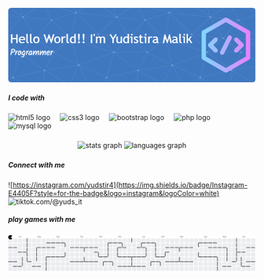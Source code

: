 ![Yudistira](img/github-header-image.png)



<h5 align="left">I code with</h5>

###

<div align="left">
  <img src="https://cdn.jsdelivr.net/gh/devicons/devicon/icons/html5/html5-original.svg" height="40" alt="html5 logo"  />
  <img width="12" />
  <img src="https://cdn.jsdelivr.net/gh/devicons/devicon/icons/css3/css3-original.svg" height="40" alt="css3 logo"  />
  <img width="12" />
  <img src="https://cdn.jsdelivr.net/gh/devicons/devicon/icons/bootstrap/bootstrap-original.svg" height="40" alt="bootstrap logo"  />
  <img width="12" />
  <img src="https://cdn.jsdelivr.net/gh/devicons/devicon/icons/php/php-original.svg" height="40" alt="php logo"  />
  <img width="12" />
  <img src="https://cdn.jsdelivr.net/gh/devicons/devicon/icons/mysql/mysql-original.svg" height="40" alt="mysql logo"  />
</div>

###

<div align="center">
  <img src="https://github-readme-stats.vercel.app/api?username=yudistiramalik&hide_title=false&hide_rank=false&show_icons=true&include_all_commits=true&count_private=true&disable_animations=false&theme=dracula&locale=en&hide_border=false&order=1" height="150" alt="stats graph"  />
  <img src="https://github-readme-stats.vercel.app/api/top-langs?username=yudistiramalik&locale=en&hide_title=false&layout=compact&card_width=320&langs_count=5&theme=dracula&hide_border=false&order=2" height="150" alt="languages graph"  />
</div>

###

<picture>
  <source media="(prefers-color-scheme: dark)" srcset="https://raw.githubusercontent.com/yudistiramalik/yudistiramalik/output/pacman-contribution-graph-dark.svg">
  <source media="(prefers-color-scheme: light)" srcset="https://raw.githubusercontent.com/yudistiramalik/yudistiramalik/output/pacman-contribution-graph.svg">

##### Connect with me
![https://instagram.com/yudstir4](https://img.shields.io/badge/Instagram-E4405F?style=for-the-badge&logo=instagram&logoColor=white)
![tiktok.com/@yuds_it](https://img.shields.io/badge/TikTok-000000?style=for-the-badge&logo=tiktok&logoColor=white)

  <h5 align="left">play games with me</h5>

  <img alt="pacman contribution graph" src="https://raw.githubusercontent.com/yudistiramalik/yudistiramalik/output/pacman-contribution-graph.svg">
</picture>




<!--
**yudistiramalik/yudistiramalik** is a ✨ _special_ ✨ repository because its `README.md` (this file) appears on your GitHub profile.

Here are some ideas to get you started:

- 🔭 I’m currently working on ...
- 🌱 I’m currently learning ...
- 👯 I’m looking to collaborate on ...
- 🤔 I’m looking for help with ...
- 💬 Ask me about ...
- 📫 How to reach me: ...
- 😄 Pronouns: ...
- ⚡ Fun fact: ...
-->
